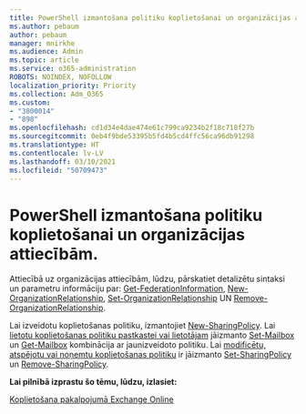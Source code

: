 ```yaml
---
title: PowerShell izmantošana politiku koplietošanai un organizācijas attiecībām.
ms.author: pebaum
author: pebaum
manager: mnirkhe
ms.audience: Admin
ms.topic: article
ms.service: o365-administration
ROBOTS: NOINDEX, NOFOLLOW
localization_priority: Priority
ms.collection: Adm_O365
ms.custom:
- "3800014"
- "898"
ms.openlocfilehash: cd1d34e4dae474e61c799ca9234b2f18c718f27b
ms.sourcegitcommit: 0eb4f9bde53395b5fd4b5cd4ffc56ca96db91298
ms.translationtype: HT
ms.contentlocale: lv-LV
ms.lasthandoff: 03/10/2021
ms.locfileid: "50709473"
---
```

# <a name="use-powershell-for-sharing-policies-and-organization-relationships"></a>PowerShell izmantošana politiku koplietošanai un organizācijas attiecībām.


Attiecībā uz organizācijas attiecībām, lūdzu, pārskatiet detalizētu sintaksi un parametru informāciju par: [Get-FederationInformation](https://docs.microsoft.com/powershell/module/exchange/get-federationinformation), [New-OrganizationRelationship](https://docs.microsoft.com/powershell/module/exchange/new-organizationrelationship), [Set-OrganizationRelationship](https://docs.microsoft.com/powershell/module/exchange/set-organizationrelationship)  UN  [Remove-OrganizationRelationship](https://docs.microsoft.com/powershell/module/exchange/remove-organizationrelationship).

Lai izveidotu koplietošanas politiku, izmantojiet [New-SharingPolicy](https://docs.microsoft.com/powershell/module/exchange/new-sharingpolicy). Lai  [lietotu koplietošanas politiku pastkastei vai lietotājam](https://docs.microsoft.com/exchange/sharing/sharing-policies/apply-a-sharing-policy#use-exchange-online-powershell-to-apply-a-sharing-policy-to-one-or-more-mailboxes)  jāizmanto  [Set-Mailbox](https://docs.microsoft.com/powershell/module/exchange/set-mailbox) un [Get-Mailbox](https://docs.microsoft.com/powershell/module/exchange/get-mailbox) kombinācija ar jaunizveidoto politiku. Lai  [modificētu, atspējotu vai noņemtu koplietošanas politiku](https://docs.microsoft.com/exchange/sharing/sharing-policies/modify-a-sharing-policy)  ir jāizmanto  [Set-SharingPolicy](https://docs.microsoft.com/powershell/module/exchange/set-sharingpolicy) un [Remove-SharingPolicy](https://docs.microsoft.com/powershell/module/exchange/remove-sharingpolicy).

**Lai pilnībā izprastu šo tēmu, lūdzu, izlasiet:**

[Koplietošana pakalpojumā Exchange Online](https://docs.microsoft.com/exchange/sharing/sharing)